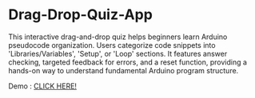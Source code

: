 # Drag-Drop-Quiz-App
This interactive drag-and-drop quiz helps beginners learn Arduino pseudocode organization. Users categorize code snippets into 'Libraries/Variables', 'Setup', or 'Loop' sections. It features answer checking, targeted feedback for errors, and a reset function, providing a hands-on way to understand fundamental Arduino program structure.


Demo : [CLICK HERE!](https://cadequiz.netlify.app/)